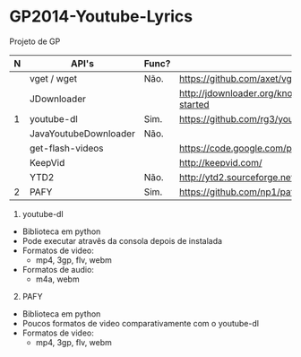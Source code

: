 GP2014-Youtube-Lyrics
=====================

Projeto de GP

| N | API's                 | Func? | URL                                                           | Linguagem  |
|---|-----------------------|-------|---------------------------------------------------------------|------------|
|   | vget / wget           | Não.  | https://github.com/axet/vget                                  | Java       |
|   | JDownloader           |       | http://jdownloader.org/knowledge/wiki/development/get-started | Java       |
| 1 | youtube-dl            | Sim.  | https://github.com/rg3/youtube-dl/                            | Python     |
|   | JavaYoutubeDownloader | Não.  |                                                               | Java       |
|   | get-flash-videos      |       | https://code.google.com/p/get-flash-videos/                   | Perl       |
|   | KeepVid               |       | http://keepvid.com/                                           | Javascript |
|   | YTD2                  | Não.  | http://ytd2.sourceforge.net/                                  | Java       |
| 2 | PAFY                  | Sim.  | https://github.com/np1/pafy                                   | Python     |

1. youtube-dl
  - Biblioteca em python
  - Pode executar atravês da consola depois de instalada
  - Formatos de video:
    * mp4, 3gp, flv, webm
  - Formatos de audio:
    * m4a, webm

2. PAFY
  - Biblioteca em python
  - Poucos formatos de video comparativamente com o youtube-dl
  - Formatos de video:
    * mp4, 3gp, flv, webm
